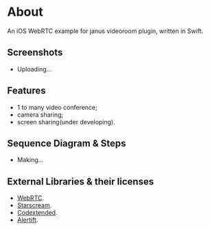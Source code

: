 # About
An iOS WebRTC example for janus videoroom plugin, written in Swift.

## Screenshots

- Uploading...

## Features

- 1 to many video conference;
- camera sharing;
- screen sharing(under developing).

## Sequence Diagram & Steps

- Making...


## External Libraries & their licenses
- [WebRTC](https://github.com/stasel/WebRTC).
- [Starscream](https://github.com/daltoniam/Starscream).
- [Codextended](https://github.com/JohnSundell/Codextended). 
- [Alertift](https://github.com/sgr-ksmt/Alertift).

